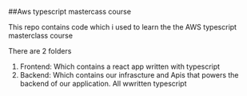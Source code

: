 ##Aws typescript mastercass course

This repo contains code which i used to learn the the AWS typescript masterclass course 

There are 2 folders

1. Frontend: Which contains a react app written with typescript
2. Backend: Which contains our infrascture and Apis that powers the backend of our application. All wwritten typescript

